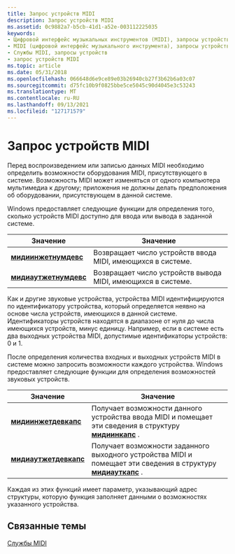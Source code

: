 ```yaml
---
title: Запрос устройств MIDI
description: Запрос устройств MIDI
ms.assetid: 0c9882a7-b5cb-41d1-a52e-003112225035
keywords:
- Цифровой интерфейс музыкальных инструментов (MIDI), запросы устройств
- MIDI (цифровой интерфейс музыкального инструмента), запросы устройств
- Службы MIDI, запросы устройств
- запрос устройств MIDI
ms.topic: article
ms.date: 05/31/2018
ms.openlocfilehash: 066648d6e9ce89e03b26940cb27f3b62b6a03c07
ms.sourcegitcommit: d75fc10b9f0825bbe5ce5045c90d4045e3c53243
ms.translationtype: MT
ms.contentlocale: ru-RU
ms.lasthandoff: 09/13/2021
ms.locfileid: "127171579"
---
```

# <a name="querying-midi-devices"></a>Запрос устройств MIDI

Перед воспроизведением или записью данных MIDI необходимо определить возможности оборудования MIDI, присутствующего в системе. Возможность MIDI может изменяться от одного компьютера мультимедиа к другому; приложения не должны делать предположения об оборудовании, присутствующем в данной системе.

Windows предоставляет следующие функции для определения того, сколько устройств MIDI доступно для ввода или вывода в заданной системе.



| Значение                                          | Значение                                                            |
|------------------------------------------------|--------------------------------------------------------------------|
| [**мидиинжетнумдевс**](/windows/win32/api/mmeapi/nf-mmeapi-midiingetnumdevs)   | Возвращает число устройств ввода MIDI, имеющихся в системе.  |
| [**мидиаутжетнумдевс**](/windows/win32/api/mmeapi/nf-mmeapi-midioutgetnumdevs) | Возвращает число устройств вывода MIDI, имеющихся в системе. |



 

Как и другие звуковые устройства, устройства MIDI идентифицируются по идентификатору устройства, который определяется неявно на основе числа устройств, имеющихся в данной системе. Идентификаторы устройств находятся в диапазоне от нуля до числа имеющихся устройств, минус единицу. Например, если в системе есть два выходных устройства MIDI, допустимые идентификаторы устройств: 0 и 1.

После определения количества входных и выходных устройств MIDI в системе можно запросить возможности каждого устройства. Windows предоставляет следующие функции для определения возможностей звуковых устройств.



| Значение                                          | Значение                                                                                                                                   |
|------------------------------------------------|-------------------------------------------------------------------------------------------------------------------------------------------|
| [**мидиинжетдевкапс**](/windows/win32/api/mmeapi/nf-mmeapi-midiingetdevcaps)   | Получает возможности данного устройства ввода MIDI и помещает эти сведения в структуру [**мидиинкапс**](/windows/win32/api/mmeapi/ns-mmeapi-midiincaps) .    |
| [**мидиаутжетдевкапс**](/windows/win32/api/mmeapi/nf-mmeapi-midioutgetdevcaps) | Получает возможности заданного выходного устройства MIDI и помещает эти сведения в структуру [**мидиауткапс**](/windows/win32/api/mmeapi/ns-mmeapi-midioutcaps) . |



 

Каждая из этих функций имеет параметр, указывающий адрес структуры, которую функция заполняет данными о возможностях указанного устройства.

## <a name="related-topics"></a>Связанные темы

<dl> <dt>

[Службы MIDI](midi-services.md)
</dt> </dl>

 

 